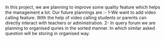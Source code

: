 In this project, we are planning to improve some quality feature which helps the management a lot. 
Our future plannings are :-
1-We want to add video calling feature. With the help of video calling students or parents can directly interact with teachers or administration.
2- In query forum we are planning to organised quries in the sorted manner. In which similar asked question will  be storing in organised way. 

